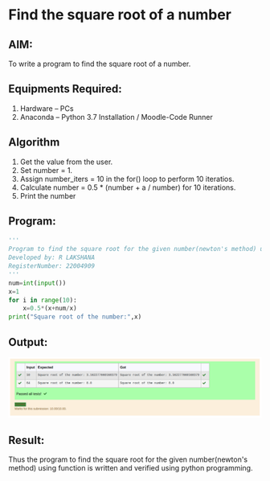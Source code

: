 # Find the square root of a number

## AIM:
To write a program to find the square root of a number.

## Equipments Required:
1. Hardware – PCs
2. Anaconda – Python 3.7 Installation / Moodle-Code Runner

## Algorithm
1. Get the value from the user.
2. Set number = 1.
3. Assign number_iters = 10 in the for() loop to perform 10 iteratios.
4. Calculate  number = 0.5 * (number + a / number) for 10 iterations.
5. Print the number

## Program:
```python
'''
Program to find the square root for the given number(newton's method) using function.
Developed by: R LAKSHANA
RegisterNumber: 22004909
'''
num=int(input())
x=1
for i in range(10):
    x=0.5*(x+num/x)
print("Square root of the number:",x)
```

## Output:
![output](Output.png)

## Result:
Thus the program to find the square root for the given number(newton's method) using function is written and verified using python programming.
